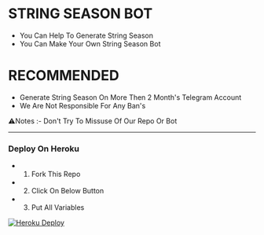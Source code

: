 # STRING SEASON BOT

- You Can Help To Generate String Season
- You Can Make Your Own String Season Bot

# RECOMMENDED

- Generate String Season On More Then 2 Month's Telegram Account
- We Are Not Responsible For Any Ban's

⚠️Notes :- Don't Try To Missuse Of Our Repo Or Bot

---------------------

<h3> Deploy On Heroku </h3>

- 1. Fork This Repo
- 2. Click On Below Button
- 3. Put All Variables

 [![Heroku Deploy](https://www.herokucdn.com/deploy/button.svg)](https://heroku.com/deploy)
